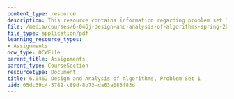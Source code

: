 ```yaml
---
content_type: resource
description: This resource contains information regarding problem set 1.
file: /media/courses/6-046j-design-and-analysis-of-algorithms-spring-2012/05dc39c45782c89d8b73da63a083f83d_MIT6_046JS12_ps1.pdf
file_type: application/pdf
learning_resource_types:
- Assignments
ocw_type: OCWFile
parent_title: Assignments
parent_type: CourseSection
resourcetype: Document
title: 6.046J Design and Analysis of Algorithms, Problem Set 1
uid: 05dc39c4-5782-c89d-8b73-da63a083f83d
---
```


